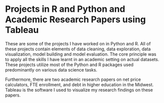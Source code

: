 # Projects in R and Python and Academic Research Papers using Tableau

These are some of the projects I have worked on in Python and R. All of these projects contain elements of data cleaning, data exploration, data visualization, model building and model evaluation. The core principle was to apply all the skills I have learnt in an academic setting on actual datasets. These projects utilize most of the Python and R packages used predominantly on various data science tasks.

Furthermore, there are two academic research papers on net price calculators, FTE enrollment, and debt in higher education in the Midwest. Tableau is the software I used to visualize my research findings on these papers. 

